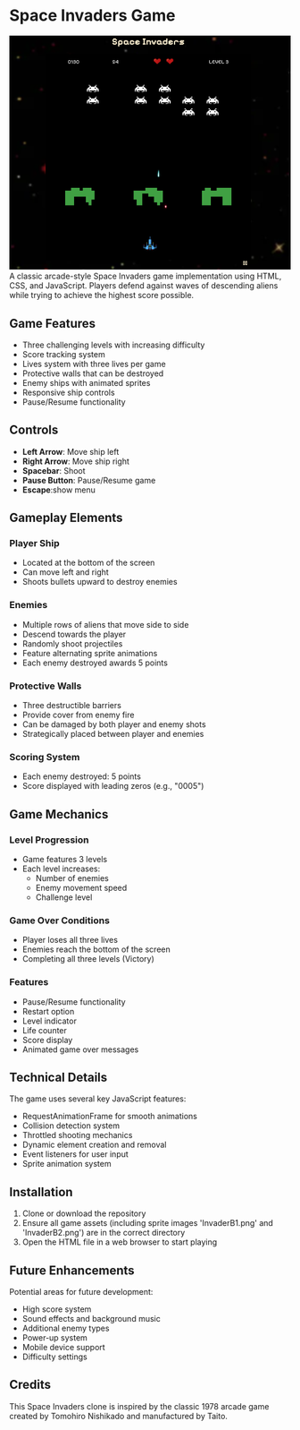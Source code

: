 # Space Invaders Game
![Game Screenshot](assets/gameplay.png)
A classic arcade-style Space Invaders game implementation using HTML, CSS, and JavaScript. Players defend against waves of descending aliens while trying to achieve the highest score possible.

## Game Features

- Three challenging levels with increasing difficulty
- Score tracking system
- Lives system with three lives per game
- Protective walls that can be destroyed
- Enemy ships with animated sprites
- Responsive ship controls
- Pause/Resume functionality

## Controls

- **Left Arrow**: Move ship left
- **Right Arrow**: Move ship right
- **Spacebar**: Shoot
- **Pause Button**: Pause/Resume game
- **Escape**:show menu

## Gameplay Elements

### Player Ship
- Located at the bottom of the screen
- Can move left and right
- Shoots bullets upward to destroy enemies

### Enemies
- Multiple rows of aliens that move side to side
- Descend towards the player
- Randomly shoot projectiles
- Feature alternating sprite animations
- Each enemy destroyed awards 5 points

### Protective Walls
- Three destructible barriers
- Provide cover from enemy fire
- Can be damaged by both player and enemy shots
- Strategically placed between player and enemies

### Scoring System
- Each enemy destroyed: 5 points
- Score displayed with leading zeros (e.g., "0005")

## Game Mechanics

### Level Progression
- Game features 3 levels
- Each level increases:
  - Number of enemies
  - Enemy movement speed
  - Challenge level

### Game Over Conditions
- Player loses all three lives
- Enemies reach the bottom of the screen
- Completing all three levels (Victory)

### Features
- Pause/Resume functionality
- Restart option
- Level indicator
- Life counter
- Score display
- Animated game over messages

## Technical Details

The game uses several key JavaScript features:
- RequestAnimationFrame for smooth animations
- Collision detection system
- Throttled shooting mechanics
- Dynamic element creation and removal
- Event listeners for user input
- Sprite animation system

## Installation

1. Clone or download the repository
2. Ensure all game assets (including sprite images 'InvaderB1.png' and 'InvaderB2.png') are in the correct directory
3. Open the HTML file in a web browser to start playing

## Future Enhancements

Potential areas for future development:
- High score system
- Sound effects and background music
- Additional enemy types
- Power-up system
- Mobile device support
- Difficulty settings

## Credits

This Space Invaders clone is inspired by the classic 1978 arcade game created by Tomohiro Nishikado and manufactured by Taito.
